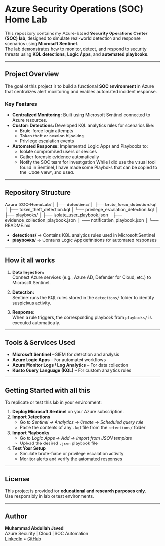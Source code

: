 # Azure Security Operations (SOC) Home Lab

This repository contains my Azure-based **Security Operations Center (SOC) lab**, designed to simulate real-world detection and response scenarios using **Microsoft Sentinel**.  
The lab demonstrates how to monitor, detect, and respond to security threats using **KQL detections**, **Logic Apps**, and **automated playbooks**.

---

##  Project Overview

The goal of this project is to build a functional **SOC environment** in Azure that centralizes alert monitoring and enables automated incident response.

### Key Features
- **Centralized Monitoring:** Built using Microsoft Sentinel connected to Azure resources.
- **Custom Detections:** Developed KQL analytics rules for scenarios like:
  - Brute-force login attempts  
  - Token theft or session hijacking  
  - Privilege escalation events
- **Automated Response:** Implemented Logic Apps and Playbooks to:
  - Isolate compromised users or devices  
  - Gather forensic evidence automatically  
  - Notify the SOC team for investigation
  While I did use the visual tool found in Sentinel, I have made some Playboks that can be copied to the 'Code View', and used.

---

## Repository Structure

Azure-SOC-HomeLab/
│
├── detections/
│ ├── brute_force_detection.kql
│ ├── token_theft_detection.kql
│ └── privilege_escalation_detection.kql
│
├── playbooks/
│ ├── isolate_user_playbook.json
│ ├── evidence_collection_playbook.json
│ └── notification_playbook.json
│
└── README.md



- **detections/** → Contains KQL analytics rules used in Microsoft Sentinel  
- **playbooks/** → Contains Logic App definitions for automated responses  

---

##  How it all works

1. **Data Ingestion:**  
   Connect Azure services (e.g., Azure AD, Defender for Cloud, etc.) to Microsoft Sentinel.

2. **Detection:**  
   Sentinel runs the KQL rules stored in the `detections/` folder to identify suspicious activity.

3. **Response:**  
   When a rule triggers, the corresponding playbook from `playbooks/` is executed automatically.

---

##  Tools & Services Used

- **Microsoft Sentinel** – SIEM for detection and analysis  
- **Azure Logic Apps** – For automated workflows  
- **Azure Monitor Logs / Log Analytics** – For data collection  
- **Kusto Query Language (KQL)** – For custom analytics rules  

---

##  Getting Started with all this

To replicate or test this lab in your environment:

1. **Deploy Microsoft Sentinel** on your Azure subscription.  
2. **Import Detections**  
   - Go to *Sentinel → Analytics → Create → Scheduled query rule*  
   - Paste the contents of any `.kql` file from the `detections/` folder  
3. **Import Playbooks**  
   - Go to *Logic Apps → Add → Import from JSON template*  
   - Upload the desired `.json` playbook file  
4. **Test Your Setup**  
   - Simulate brute-force or privilege escalation activity  
   - Monitor alerts and verify the automated responses

---

##  License

This project is provided for **educational and research purposes only**.  
Use responsibly in lab or test environments.

---

##  Author

**Muhammad Abdullah Javed**  
Azure Security | Cloud | SOC Automation  
[LinkedIn](https://linkedin.com/in/mjaved213) • [GitHub](https://github.com/Mabdullah213)
